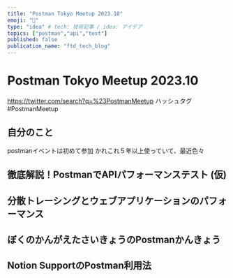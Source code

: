 ```yaml
---
title: "Postman Tokyo Meetup 2023.10"
emoji: "🦔"
type: "idea" # tech: 技術記事 / idea: アイデア
topics: ["postman","api","test"]
published: false
publication_name: "ftd_tech_blog"
---
```

# Postman Tokyo Meetup 2023.10

https://twitter.com/search?q=%23PostmanMeetup
ハッシュタグ #PostmanMeetup

## 自分のこと
postmanイベントは初めて参加
かれこれ５年以上使っていて、最近色々

## 徹底解説！PostmanでAPIパフォーマンステスト (仮)
## 分散トレーシングとウェブアプリケーションのパフォーマンス
## ぼくのかんがえたさいきょうのPostmanかんきょう
## 	Notion SupportのPostman利用法
